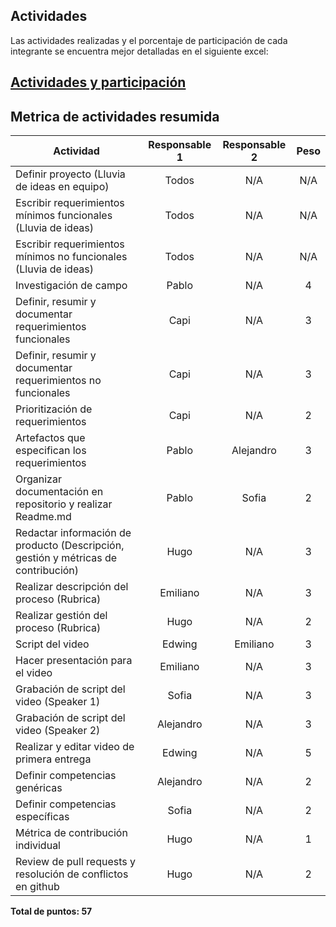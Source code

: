 ## Actividades

Las actividades realizadas y el porcentaje de participación de cada integrante se encuentra mejor detalladas en el siguiente excel: 

[Actividades y participación](https://alumnosuady-my.sharepoint.com/:x:/g/personal/a14016364_alumnos_uady_mx/EcQGlejS_0lLu2S25QXK0X0BYel4qr0IgwFugTt-Oa0ROw?e=LicBfT)
---

## Metrica de actividades resumida

| Actividad   | Responsable 1 | Responsable 2 | Peso |
| ---------- | :---------: | :----------: | :---------: |
| Definir proyecto (Lluvia de ideas en equipo) | Todos |  N/A  | N/A|
| Escribir requerimientos mínimos funcionales (Lluvia de ideas)  | Todos  | N/A    | N/A  |
| Escribir requerimientos mínimos no funcionales (Lluvia de ideas)   | Todos   | N/A    | N/A   |
| Investigación de campo    | Pablo   | N/A      | 4|
| Definir, resumir y documentar requerimientos funcionales | Capi | N/A   | 3 |
| Definir, resumir y documentar requerimientos no funcionales   | Capi  | N/A    | 3  |
| Prioritización de requerimientos   | Capi   | N/A     | 2    |
| Artefactos que especifican los requerimientos    | Pablo    | Alejandro     | 3   |
| Organizar documentación en repositorio y realizar Readme.md | Pablo | Sofia   | 2 |
| Redactar información de producto (Descripción, gestión y métricas de contribución) | Hugo  | N/A    | 3 |
| Realizar descripción del proceso (Rubrica)   | Emiliano   | N/A    | 3 |
| Realizar gestión del proceso (Rubrica)    | Hugo    | N/A     | 2  |
| Script del video | Edwing | Emiliano   | 3 |
| Hacer presentación para el video | Emiliano  | N/A    | 3 |
| Grabación de script del video (Speaker 1)   | Sofia  | N/A     | 3 |
| Grabación de script del video (Speaker 2)    | Alejandro    | N/A      | 3  |
| Realizar y editar video de primera entrega | Edwing | N/A   | 5 |
| Definir competencias genéricas  | Alejandro  | N/A    | 2|
| Definir competencias específicas   | Sofia   | N/A    | 2 |
| Métrica de contribución individual   | Hugo    | N/A      | 1  |
| Review de pull requests y resolución de conflictos en github   | Hugo    | N/A      | 2 |

**Total de puntos: 57**